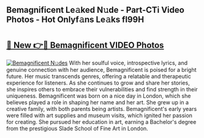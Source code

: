## Bemagnificent Le𝚊ked N𝚞de - Part-CTi Video Photos - Hot Onlyf𝚊ns Le𝚊ks fI99H

# <h2><a href="http://ac4569.deff.icu/?id=Bemagnificent">🔗 New 👉🔴 Bemagnificent VIDEO Photos</a></h2>

[![Bemagnificent N𝚞des](https://i.imgur.com/rIISA9y.gif)](http://ac4569.deff.icu/?id=Bemagnificent)
With her soulful voice, introspective lyrics, and genuine connection with her audience, Bemagnificent is poised for a bright future. Her music transcends genres, offering a relatable and therapeutic experience for listeners. As she continues to grow and share her stories, she inspires others to embrace their vulnerabilities and find strength in their uniqueness. Bemagnificent was born on a nice day in London, which she believes played a role in shaping her name and her art. She grew up in a creative family, with both parents being artists. Bemagnificent's early years were filled with art supplies and museum visits, which ignited her passion for creating. She pursued her education in art, earning a Bachelor's degree from the prestigious Slade School of Fine Art in London.
